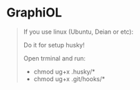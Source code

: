 # GraphiOL

> If you use linux (Ubuntu, Deian or etc):
>
> Do it for setup husky!
>
> Open trminal and run:
>
> - chmod ug+x .husky/\*
> - chmod ug+x .git/hooks/\*
